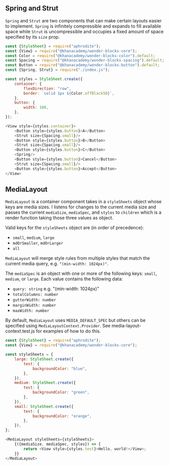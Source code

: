 ## Spring and Strut

`Spring` and `Strut` are two components that can make certain layouts easier to implement.
`Spring` is infinitely compressible and expands to fill available space while `Strut`
is uncompressible and occupies a fixed amount of space specified by its `size` prop.

```js
const {StyleSheet} = require("aphrodite");
const {View} = require("@khanacademy/wonder-blocks-core");
const Color = require("@khanacademy/wonder-blocks-color").default;
const Spacing = require("@khanacademy/wonder-blocks-spacing").default;
const Button = require("@khanacademy/wonder-blocks-button").default;
const {Spring, Strut} = require("./index.js");

const styles = StyleSheet.create({
    container: {
        flexDirection: "row",
        border: `solid 1px ${Color.offBlack50}`,
    },
    button: {
        width: 100,
    },
});

<View style={styles.container}>
    <Button style={styles.button}>A</Button>
    <Strut size={Spacing.small}/>
    <Button style={styles.button}>B</Button>
    <Strut size={Spacing.small}/>
    <Button style={styles.button}>C</Button>
    <Spring/>
    <Button style={styles.button}>Cancel</Button>
    <Strut size={Spacing.small}/>
    <Button style={styles.button}>Accept</Button>
</View>
```

## MediaLayout

`MediaLayout` is a container component takes in a `styleSheets` object whose keys are
media sizes.  I listens for changes to the current media size and passes the current
`mediaSize`, `mediaSpec`, and `styles` to `children` which is a render function taking
those three values as object.

Valid keys for the `styleSheets` object are (in order of precedence):
- `small`, `medium`, `large`
- `mdOrSmaller`, `mdOrLarger`
- `all`

`MediaLayout` will merge style rules from multiple styles that match the current media
query, e.g. `"(min-width: 1024px)"`.

The `mediaSpec` is an object with one or more of the following keys: `small`, `medium`,
or `large`.  Each value contains the following data:
- `query: string` e.g. "(min-width: 1024px)"
- `totalColumns: number`
- `gutterWidth: number`
- `marginWidth: number`
- `maxWidth: number`

By default, `MediaLayout` uses `MEDIA_DEFAULT_SPEC` but others can be specified using
`MediaLayoutContext.Provider`.  See media-layout-context.test.js for examples of how
to do this.

```js
const {StyleSheet} = require("aphrodite");
const {View} = require("@khanacademy/wonder-blocks-core");

const styleSheets = {
    large: StyleSheet.create({
        test: {
            backgroundColor: "blue",
        },
    }),
    medium: StyleSheet.create({
        test: {
            backgroundColor: "green",
        },
    }),
    small: StyleSheet.create({
        test: {
            backgroundColor: "orange",
        },
    }),
};

<MediaLayout styleSheets={styleSheets}>
    {({mediaSize, mediaSpec, styles}) => {
        return <View style={styles.test}>Hello, world!</View>;
    }}
</MediaLayout>
```
